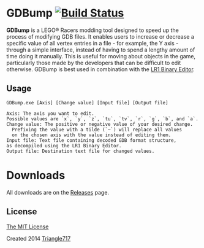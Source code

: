 # GDBump [![Build Status](https://travis-ci.org/le717/GDBump.svg)](https://travis-ci.org/le717/GDBump) #

**GDBump** is a LEGO&reg; Racers modding tool designed to speed up the process of modifying GDB files. It enables users to increase or decrease a specific value of all vertex entries in a file - for example, the Y axis - through a simple interface, instead of having to spend a lengthy amount of time doing it manually. This is useful for moving about objects in the game, particularly those made by the developers that can be difficult to edit otherwise. GDBump is best used in combination with the [LR1 Binary Editor](http://www.rockraidersunited.com/topic/4367-binary-file-editor/).

## Usage ##
```
GDBump.exe [Axis] [Change value] [Input file] [Output file]

Axis: The axis you want to edit.
Possible values are `x`, `y`, `z`, `tu`, `tv`, `r`, `g`, `b`, and `a`.
Change value: The positive or negative value of your desired change.
  Prefixing the value with a tilde (`~`) will replace all values
  on the chosen axis with the value instead of editing them.
Input file: Text file containing decoded GDB format structure,
as decompiled using the LR1 Binary Editor.
Output file: Destination text file for changed values.
```

# Downloads ##
All downloads are on the [Releases](https://github.com/le717/GDBump/releases) page.

## License ##
[The MIT License](LICENSE)

Created 2014 [Triangle717](http://le717.github.io)
